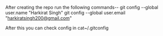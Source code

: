 After creating the repo run the following commands--
git config --global user.name "Harkirat Singh"
git config --global user.email "harkiratsingh200@gmail.com"

After this you can check config in cat~/.gitconfig 
